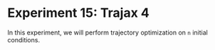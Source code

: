 # Experiment 15: Trajax 4

In this experiment, we will perform trajectory optimization
on `n` initial conditions.